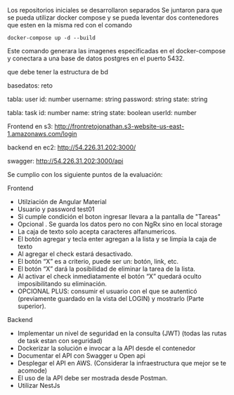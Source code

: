 Los repositorios iniciales se desarrollaron separados
Se juntaron para que se pueda utilizar docker compose y se pueda leventar dos contenedores que esten en la misma red con el comando

```
docker-compose up -d --build
```
Este comando generara las imagenes especificadas en el docker-compose y conectara a una base de datos postgres en el puerto 5432.

que debe tener la estructura de bd

basedatos: reto

tabla: user
id: number
username: string
password: string
state: string

tabla: task
id: number
name: string
state: boolean
userId: number

Frontend en s3: http://frontretojonathan.s3-website-us-east-1.amazonaws.com/login

backend en ec2: http://54.226.31.202:3000/

swagger: http://54.226.31.202:3000/api

Se cumplio con los siguiente puntos de la evaluación:

Frontend
- Utilziación de Angular Material
- Usuario y password test01
- Si cumple condición el boton ingresar llevara a la pantalla de "Tareas"
- Opcional . Se guarda los datos pero no con NgRx sino en local storage
- La caja de texto solo acepta caracteres alfanumericos.
- El botón agregar y tecla enter agregan a la lista y se limpia la caja de texto
- Al agregar el check estará desactivado.
- El botón “X” es a criterio, puede ser un: botón, link, etc.
- El botón “X” dará la posibilidad de eliminar la tarea de la lista.
- Al activar el check inmediatamente el botón “X” quedará oculto imposibilitando su eliminación.
- OPCIONAL PLUS: consumir el usuario con el que se autenticó (previamente guardado en la vista del LOGIN) y mostrarlo (Parte superior).

Backend
- Implementar un nivel de seguridad en la consulta (JWT) (todas las rutas de task estan con seguridad)
- Dockerizar la solución e invocar a la API desde el contenedor
- Documentar el API con Swagger u Open api
- Desplegar el API en AWS. (Considerar la infraestructura que mejor se te acomode)
- El uso de la API debe ser mostrada desde Postman.
- Utilizar NestJs


